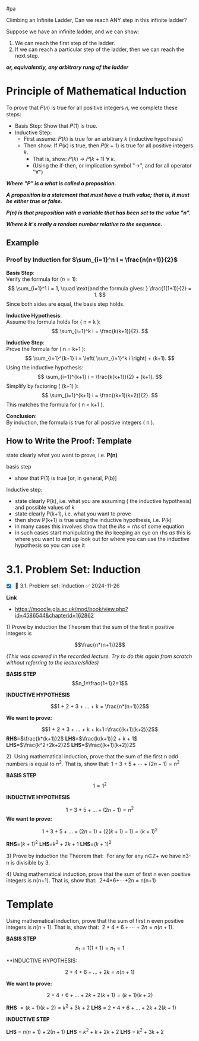#pa

Climbing an Infinite Ladder, Can we reach ANY step in this infinite ladder?

Suppose we have an infinite ladder, and we can show: 
1. We can reach the first step of the ladder.
2. If we can reach a particular step of the ladder, then we can reach the next step.

***or, equivalently, any arbitrary rung of the ladder***

# Principle of Mathematical Induction

To prove that 𝑃(𝑛) is true for all positive integers 𝑛, we complete these steps: 
- Basis Step: Show that 𝑃(1) is true. 
- Inductive Step:
	- First assume: 𝑃(𝑘) is true for an arbitrary 𝑘 (inductive hypothesis) 
	- Then show: If 𝑃(𝑘) is true, then 𝑃(𝑘 + 1) is true for all positive integers 𝑘. 
		- That is, show: 𝑃(𝑘) → 𝑃(𝑘 + 1) ∀ 𝑘. 
		- (Using the if-then, or implication symbol "→", and for all operator "∀")

***Where "P" is a what is called a proposition.*** 

***A proposition is a statement that must have a truth value; that is, it must be either true or false.*** 

***P(n) is that proposition with a variable that has been set to the value "n".***

***Where k it's really a random number relative to the sequence.***

## Example

### Proof by Induction for $\sum_{i=1}^n I = \frac{n(n+1)}{2}$

**Basis Step**:  
Verify the formula for $(n = 1)$:  
$$
\sum_{i=1}^1 i = 1, \quad \text{and the formula gives: } \frac{1(1+1)}{2} = 1.
$$
Since both sides are equal, the basis step holds.

**Inductive Hypothesis**:  
Assume the formula holds for \( n = k \):  
$$
\sum_{i=1}^k i = \frac{k(k+1)}{2}.
$$

**Inductive Step**:  
Prove the formula for \( n = k+1 \):  
$$
\sum_{i=1}^{k+1} i = \left( \sum_{i=1}^k i \right) + (k+1).
$$
Using the inductive hypothesis:  
$$
\sum_{i=1}^{k+1} i = \frac{k(k+1)}{2} + (k+1).
$$ 
Simplify by factoring \( (k+1) \):  
$$
\sum_{i=1}^{k+1} i = \frac{(k+1)(k+2)}{2}.
$$
This matches the formula for \( n = k+1 \).

**Conclusion**:  
By induction, the formula is true for all positive integers \( n \).


## How to Write the Proof: Template
state clearly what you want to prove, i.e. **P(n)**

basis step
- show that P(1) is true [or, in general, P(b)]

Inductive step: 
- state clearly P(k), i.e. what you are assuming ( the inductive hypothesis) and possible values of k 
- state clearly P(k+1), i.e. what you want to prove
- then show P(k+1) is true using the inductive hypothesis, i.e. P(k) 
- in many cases this involves show that the $lhs = rhs$ of some equation 
- in such cases start manipulating the $lhs$ keeping an eye on rhs $as$ this is where you want to end up look out for where you can use the inductive hypothesis so you can use it

# 3.1. Problem Set: Induction
- [x] 🔽 3.1. Problem set: Induction ✅ 2024-11-26

**Link**
- <https://moodle.gla.ac.uk/mod/book/view.php?id=4586544&chapterid=162862>

1) Prove by induction the Theorem that the sum of the first n positive integers is 

$$\frac{n*(n+1)}2$$

*(This was covered in the recorded lecture. Try to do this again from scratch without referring to the lecture/slides)*

**BASIS STEP**
$$n_1=\frac{1+1}2=1$$

**INDUCTIVE HYPOTHESIS**

$$1 + 2 + 3 + … + k = \frac{n*(n+1)}2$$

**We want to prove:**

$$1 + 2 + 3 + … + k + k+1=\frac{(k+1)(k+2)}2$$
**RHS**=$\frac{k*(k+1)}2$
**LHS**=$\frac{k(k+1)}2 + k + 1$
**LHS**=$\frac{k^2+2k+2}2$
**LHS**=$\frac{(k+1)(k+2)}2$




2)  Using mathematical induction, prove that the sum of the first n odd numbers is equal to $n^2$. That is, show that: $1+3+5+⋯+(2n-1)=n^2$

**BASIS STEP**
$$1 = 1^2$$

**INDUCTIVE HYPOTHESIS**

$$1 + 3 + 5 + … + (2n-1) = n^2$$
**We want to prove:**

$$1 + 3 + 5 + … + (2n-1) + (2(k+1) - 1) = (k+1)^2$$

**RHS**=$(k+1)^2$
**LHS**=$k^2 + 2k + 1$
**LHS**=$(k+1)^2$

3) Prove by induction the Theorem that:  For any for any n∈ℤ+ we have n3-n is divisible by 3.  
  
4) Using mathematical induction, prove that the sum of first n even positive integers is n(n+1). That is, show that:  2+4+6+⋯+2n = n(n+1)
# Template
Using mathematical induction, prove that the sum of first n even positive integers is $n(n+1)$. That is, show that:  $2+4+6+⋯+2n = n(n+1)$.

**BASIS STEP**
$$n_{1}=1(1+1) = n_1=1$$

**INDUCTIVE HYPOTHESIS: 

$$2 + 4 + 6 + … + 2k = n(n+1)$$

**We want to prove:**

$$2 + 4 + 6 + … + 2k + 2(k+1)=(k+1)(k+2)$$

**RHS** $=(k+1)(k+2) = k^2+ 3k + 2$ 
**LHS** = $2 + 4 + 6 + … + 2k + 2(k+1)$

**INDUCTIVE STEP**

**LHS** = $n(n+1)+2(n+1)$
**LHS** = $k^2 + k + 2k + 2$
**LHS** = $k^2 + 3k + 2$

